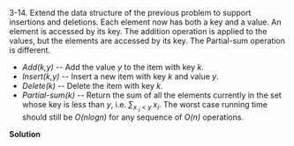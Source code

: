 3-14. Extend the data structure of the previous problem to support insertions and deletions. Each element now has both a key and a value. An element is accessed by its key. The addition operation is applied to the values, but the elements are accessed by its key. The Partial-sum operation is different.

 * *Add(k,y)* -- Add the value *y* to the item with key *k*.
 * *Insert(k,y)* -- Insert a new item with key *k* and value *y*.
 * *Delete(k)* -- Delete the item with key *k*.
 * *Partial-sum(k)* -- Return the sum of all the elements currently in the set whose key is less than *y*, i.e. *∑<sub>x <sub>j</sub> < y </sub>x<sub>i</sub>*. The worst case running time should still be *O(nlogn)* for any sequence of *O(n)* operations.

**Solution** 